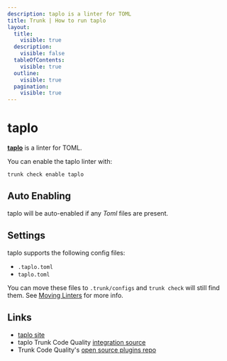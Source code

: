 ```yaml
---
description: taplo is a linter for TOML
title: Trunk | How to run taplo
layout:
  title:
    visible: true
  description:
    visible: false
  tableOfContents:
    visible: true
  outline:
    visible: true
  pagination:
    visible: true
---
```


# taplo

[**taplo**](https://github.com/tamasfe/taplo#readme) is a linter for TOML.

You can enable the taplo linter with:

```shell
trunk check enable taplo
```

## Auto Enabling

taplo will be auto-enabled if any *Toml* files are present.

## Settings

taplo supports the following config files:
* `.taplo.toml`
* `taplo.toml`

You can move these files to `.trunk/configs` and `trunk check` will still find them. See [Moving Linters](../configure-linters#moving-linters) for more info.




## Links

- [taplo site](https://github.com/tamasfe/taplo#readme)
- taplo Trunk Code Quality [integration source](https://github.com/trunk-io/plugins/tree/main/linters/taplo)
- Trunk Code Quality's [open source plugins repo](https://github.com/trunk-io/plugins/tree/main)
